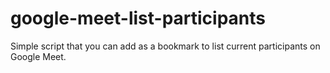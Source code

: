 # google-meet-list-participants
Simple script that you can add as a bookmark to list current participants on Google Meet.
